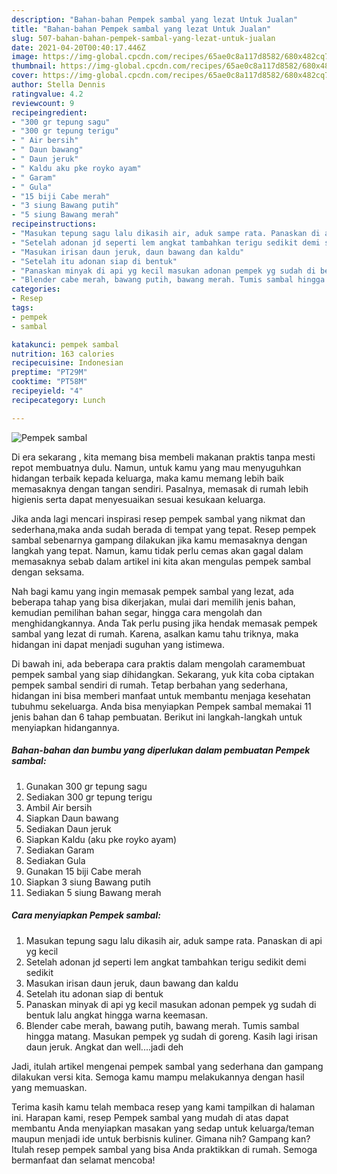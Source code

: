 ```yaml
---
description: "Bahan-bahan Pempek sambal yang lezat Untuk Jualan"
title: "Bahan-bahan Pempek sambal yang lezat Untuk Jualan"
slug: 507-bahan-bahan-pempek-sambal-yang-lezat-untuk-jualan
date: 2021-04-20T00:40:17.446Z
image: https://img-global.cpcdn.com/recipes/65ae0c8a117d8582/680x482cq70/pempek-sambal-foto-resep-utama.jpg
thumbnail: https://img-global.cpcdn.com/recipes/65ae0c8a117d8582/680x482cq70/pempek-sambal-foto-resep-utama.jpg
cover: https://img-global.cpcdn.com/recipes/65ae0c8a117d8582/680x482cq70/pempek-sambal-foto-resep-utama.jpg
author: Stella Dennis
ratingvalue: 4.2
reviewcount: 9
recipeingredient:
- "300 gr tepung sagu"
- "300 gr tepung terigu"
- " Air bersih"
- " Daun bawang"
- " Daun jeruk"
- " Kaldu aku pke royko ayam"
- " Garam"
- " Gula"
- "15 biji Cabe merah"
- "3 siung Bawang putih"
- "5 siung Bawang merah"
recipeinstructions:
- "Masukan tepung sagu lalu dikasih air, aduk sampe rata. Panaskan di api yg kecil"
- "Setelah adonan jd seperti lem angkat tambahkan terigu sedikit demi sedikit"
- "Masukan irisan daun jeruk, daun bawang dan kaldu"
- "Setelah itu adonan siap di bentuk"
- "Panaskan minyak di api yg kecil masukan adonan pempek yg sudah di bentuk lalu angkat hingga warna keemasan."
- "Blender cabe merah, bawang putih, bawang merah. Tumis sambal hingga matang. Masukan pempek yg sudah di goreng. Kasih lagi irisan daun jeruk. Angkat dan well....jadi deh"
categories:
- Resep
tags:
- pempek
- sambal

katakunci: pempek sambal 
nutrition: 163 calories
recipecuisine: Indonesian
preptime: "PT29M"
cooktime: "PT58M"
recipeyield: "4"
recipecategory: Lunch

---
```



![Pempek sambal](https://img-global.cpcdn.com/recipes/65ae0c8a117d8582/680x482cq70/pempek-sambal-foto-resep-utama.jpg)

Di era  sekarang , kita memang bisa membeli makanan praktis tanpa mesti repot membuatnya dulu. Namun, untuk kamu yang mau menyuguhkan hidangan terbaik kepada keluarga, maka kamu memang lebih baik memasaknya dengan tangan sendiri. Pasalnya, memasak di rumah lebih higienis serta dapat menyesuaikan sesuai kesukaan keluarga.

Jika anda lagi mencari inspirasi resep pempek sambal yang nikmat dan sederhana,maka anda sudah berada di tempat yang tepat. Resep pempek sambal  sebenarnya gampang dilakukan jika kamu memasaknya dengan langkah yang tepat. Namun, kamu tidak perlu cemas akan gagal dalam memasaknya 
sebab dalam artikel ini kita akan mengulas pempek sambal dengan seksama.  



Nah bagi kamu yang ingin memasak pempek sambal yang lezat, ada beberapa tahap yang bisa dikerjakan, mulai dari memilih jenis bahan, kemudian pemilihan bahan segar, hingga cara mengolah dan menghidangkannya. Anda Tak perlu pusing jika hendak memasak pempek sambal yang lezat di rumah. Karena, asalkan kamu  tahu triknya, maka hidangan ini dapat menjadi suguhan yang istimewa.

Di bawah ini, ada beberapa cara praktis  dalam mengolah caramembuat pempek sambal yang siap dihidangkan. Sekarang, yuk kita coba ciptakan pempek sambal sendiri di rumah. Tetap berbahan yang sederhana, hidangan ini bisa memberi manfaat untuk membantu menjaga kesehatan tubuhmu sekeluarga. Anda bisa menyiapkan Pempek sambal memakai 11 jenis bahan dan 6 tahap pembuatan. Berikut ini langkah-langkah untuk menyiapkan hidangannya.

<!--inarticleads1-->

##### Bahan-bahan dan bumbu yang diperlukan dalam pembuatan Pempek sambal:

1. Gunakan 300 gr tepung sagu
1. Sediakan 300 gr tepung terigu
1. Ambil  Air bersih
1. Siapkan  Daun bawang
1. Sediakan  Daun jeruk
1. Siapkan  Kaldu (aku pke royko ayam)
1. Sediakan  Garam
1. Sediakan  Gula
1. Gunakan 15 biji Cabe merah
1. Siapkan 3 siung Bawang putih
1. Sediakan 5 siung Bawang merah




<!--inarticleads2-->

##### Cara menyiapkan Pempek sambal:

1. Masukan tepung sagu lalu dikasih air, aduk sampe rata. Panaskan di api yg kecil
1. Setelah adonan jd seperti lem angkat tambahkan terigu sedikit demi sedikit
1. Masukan irisan daun jeruk, daun bawang dan kaldu
1. Setelah itu adonan siap di bentuk
1. Panaskan minyak di api yg kecil masukan adonan pempek yg sudah di bentuk lalu angkat hingga warna keemasan.
1. Blender cabe merah, bawang putih, bawang merah. Tumis sambal hingga matang. Masukan pempek yg sudah di goreng. Kasih lagi irisan daun jeruk. Angkat dan well....jadi deh




Jadi, itulah artikel mengenai  pempek sambal  yang sederhana dan gampang dilakukan versi kita. Semoga kamu mampu melakukannya dengan hasil yang memuaskan. 

Terima kasih kamu telah membaca resep yang kami tampilkan di halaman ini. Harapan kami, resep  Pempek sambal yang mudah di atas dapat membantu Anda menyiapkan masakan yang sedap untuk keluarga/teman maupun menjadi ide untuk berbisnis kuliner. Gimana nih? Gampang kan? Itulah resep pempek sambal yang bisa Anda praktikkan di rumah. Semoga bermanfaat dan selamat mencoba!

